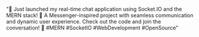 
"🚀 Just launched my real-time chat application using Socket.IO and the MERN stack! 🎉 A Messenger-inspired project with seamless communication and dynamic user experience. Check out the code and join the conversation! 💬 #MERN #SocketIO #WebDevelopment #OpenSource"
